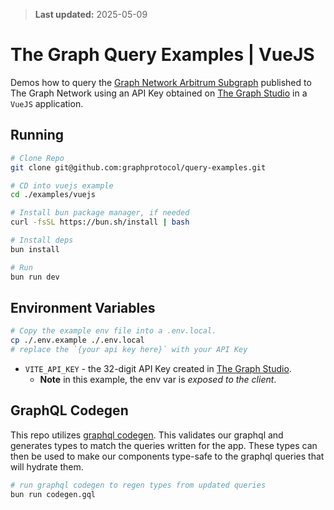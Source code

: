 > **Last updated:** 2025-05-09

# The Graph Query Examples | VueJS

Demos how to query the [Graph Network Arbitrum Subgraph](https://thegraph.com/explorer/subgraphs/DZz4kDTdmzWLWsV373w2bSmoar3umKKH9y82SUKr5qmp?view=Playground&chain=arbitrum-one) published to The Graph Network using an API Key obtained on [The Graph Studio](https://thegraph.com/studio) in a `VueJS` application.

## Running

```bash
# Clone Repo
git clone git@github.com:graphprotocol/query-examples.git

# CD into vuejs example
cd ./examples/vuejs

# Install bun package manager, if needed
curl -fsSL https://bun.sh/install | bash

# Install deps
bun install

# Run
bun run dev
```

## Environment Variables

```bash
# Copy the example env file into a .env.local.
cp ./.env.example ./.env.local
# replace the `{your api key here}` with your API Key
```

- `VITE_API_KEY` - the 32-digit API Key created in [The Graph Studio](https://thegraph.com/studio).
  - **Note** in this example, the env var is _exposed to the client_.

## GraphQL Codegen

This repo utilizes [graphql codegen](https://the-guild.dev/graphql/codegen). This validates our graphql and generates types to match the queries written for the app. These types can then be used to make our components type-safe to the graphql queries that will hydrate them.

```bash
# run graphql codegen to regen types from updated queries
bun run codegen.gql
```
